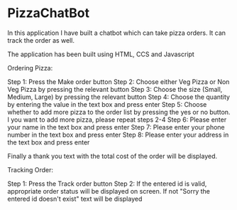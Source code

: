 # PizzaChatBot

In this application I have built a chatbot which can take pizza orders. It can track the order as well.

The application has been built using HTML, CCS and Javascript

Ordering Pizza:

Step 1: Press the Make order button
Step 2: Choose either Veg Pizza or Non Veg Pizza by pressing the relevant button
Step 3: Choose the size (Small, Medium, Large) by pressing the relevant button
Step 4: Choose the quantity by entering the value in the text box and press enter
Step 5: Choose whether to add more pizza to the order list by pressing the yes or no button. I you want to add more pizza, please repeat steps 2-4
Step 6: Please enter your name in the text box and press enter
Step 7: Please enter your phone number in the text box and press enter
Step 8: Please enter your address in the text box and press enter

Finally a thank you text with the total cost of the order will be displayed.

Tracking Order:

Step 1: Press the Track order button
Step 2: If the entered id is valid, appropriate order status will be displayed on screen. If not "Sorry the entered id doesn't exist" text will be displayed
